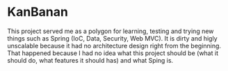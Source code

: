 # KanBanan

This project served me as a polygon for learning, testing and trying new things such as Spring (IoC, Data, Security, Web MVC).
It is dirty and higly unscalable because it had no architecture design right from the beginning. That happened because I had no idea what this project should be (what it should do, what features it should has) and what Sping is.
